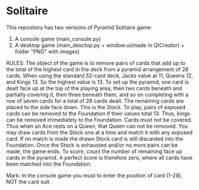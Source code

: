 # Solitaire

This repository has two versions of Pyramid Solitaire game: 
1. A console game (main_console.py)
2. A desktop game (main_desctop.py + window.ui(made in QtCreator) + folder "PNG" with images)

RULES:
The object of the game is to remove pairs of cards that add up to the total of
the highest card in the deck from a pyramid arrangement of 28 cards.
When using the standard 52-card deck, Jacks value at 11, Queens 12, and Kings 13. So the highest value is 13.
To set up the pyramid, one card is dealt face up at the top of the playing area, then two cards beneath and partially covering it, 
then three beneath them, and so on completing with a row of seven cards for a total of 28 cards dealt. 
The remaining cards are placed to the side face down. This is the Stock.
To play, pairs of exposed cards can be removed to the Foundation if their values total 13.
Thus, kings can be removed immediately to the Foundation. Cards must not be covered.
Thus when an Ace rests on a Queen, that Queen can not be removed.
You may draw cards from the Stock one at a time and match it with any exposed card. 
If no match is made the drawn Stock card is still discarded into the Foundation.
Once the Stock is exhausted and/or no more pairs can be made, the game ends.
To score, count the number of remaining face up cards in the pyramid. 
A perfect score is therefore zero, where all cards have been matched into the Foundation.

Mark:
In the console game you must to enter the position of card (1-28), NOT the card suit.
